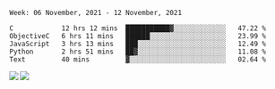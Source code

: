 <!--START_SECTION:waka-->
```text
Week: 06 November, 2021 - 12 November, 2021

C            12 hrs 12 mins  ███████████▓░░░░░░░░░░░░░   47.22 % 
ObjectiveC   6 hrs 11 mins   ██████░░░░░░░░░░░░░░░░░░░   23.99 % 
JavaScript   3 hrs 13 mins   ███░░░░░░░░░░░░░░░░░░░░░░   12.49 % 
Python       2 hrs 51 mins   ██▓░░░░░░░░░░░░░░░░░░░░░░   11.08 % 
Text         40 mins         ▓░░░░░░░░░░░░░░░░░░░░░░░░   02.64 % 
```
<!--END_SECTION:waka-->
<a href="https://github.com/anuraghazra/github-readme-stats">
  <img align="left" src="https://github-readme-stats.vercel.app/api?username=Tanesan&count_private=true&show_icons=true" />
<img align="left" src="https://github-readme-stats.vercel.app/api/top-langs/?username=Tanesan" />
</a>
